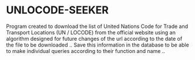 # UNLOCODE-SEEKER
Program created to download the list of United Nations Code for Trade and Transport Locations (UN / LOCODE) from the official website using an algorithm designed for future changes of the url according to the date of the file to be downloaded .. Save this information in the database to be able to make individual queries according to their function and name ..
